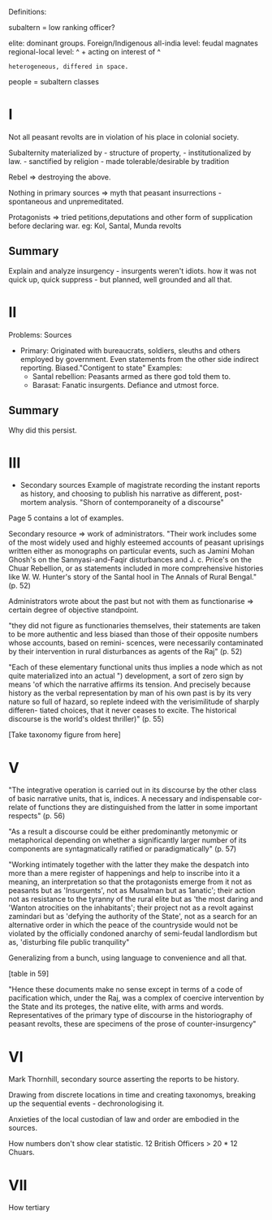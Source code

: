 
Definitions:

subaltern = low ranking officer?

elite: dominant groups. Foreign/Indigenous
    all-india level: feudal magnates
    regional-local level: ^ + acting on
interest of ^
   
    heterogeneous, differed in space.

people = subaltern classes


# I

Not all peasant revolts are in violation
of his place in colonial society.

Subalternity materialized by
    - structure of property, 
    - institutionalized by law.
    - sanctified by religion
    - made tolerable/desirable by tradition

Rebel => destroying the above.

Nothing in primary sources => myth that
peasant insurrections - spontaneous and
unpremeditated.

Protagonists => tried
petitions,deputations and other form of
supplication before declaring war.
eg: Kol, Santal,  Munda revolts

## Summary

Explain and analyze insurgency -
insurgents weren't idiots. how it was
not quick up, quick suppress - but
planned, well grounded and all that.


# II

Problems: Sources
- Primary: Originated with bureaucrats,
  soldiers, sleuths and others employed
  by government. Even statements from
  the other side indirect reporting.
  Biased."Contigent to state"
  Examples:
    - Santal rebellion: Peasants armed
      as there god told them to.
    - Barasat: Fanatic insurgents.
      Defiance and utmost force.

## Summary

Why did this persist.

# III
- Secondary sources
Example of magistrate recording the
instant reports as history, and choosing
to publish his narrative as different,
post-mortem analysis. "Shorn of
contemporaneity of a discourse"

Page 5 contains a lot of examples.

Secondary resource => work of
administrators.
"Their work includes some of the most
widely used and highly esteemed accounts
of peasant uprisings written either as
monographs on particular events, such as
Jamini Mohan Ghosh's on the
Sannyasi-and-Faqir disturbances and J.
c.  Price's on the Chuar Rebellion, or
as statements included in more
comprehensive histories like W. W.
Hunter's story of the Santal hool in The
Annals of Rural Bengal." (p. 52)

Administrators wrote about the past but
not with them as functionarise =>
certain degree of objective standpoint.

"they did not figure as functionaries
themselves, their statements are taken
to be more authentic and less biased
than those of their opposite numbers
whose accounts, based on remini-
scences, were necessarily contaminated
by their intervention in rural
disturbances as agents of the Raj" (p.
52)




"Each of these elementary functional
units thus implies a node which as not
quite materialized into an actual ")
development, a sort of zero sign by
means 'of which the narrative affirms
its tension. And precisely because
history as the verbal representation by
man of his own past is by its very
nature so full of hazard, so replete
indeed with the verisimilitude of
sharply differen- tiated choices, that
it never ceases to excite. The
historical discourse is the world's
oldest thriller)" (p. 55)

[Take taxonomy figure from here]


# V

"The integrative operation is carried
out in its discourse by the other class
of basic narrative units, that is,
indices. A necessary and indispensable
cor- relate of functions they are
distinguished from the latter in some
important respects" (p. 56)

"As a result a discourse could be either
predominantly metonymic or metaphorical
depending on whether a significantly
larger number of its components are
syntagmatically ratified or
paradigmatically" (p. 57)

"Working intimately together with the
latter they make the despatch into more
than a mere register of happenings and
help to inscribe into it a meaning, an
interpretation so that the protagonists
emerge from it not as peasants but as
'Insurgents', not as Musalman but as
1anatic'; their action not as resistance
to the tyranny of the rural elite but as
'the most daring and 'Wanton atrocities
on the inhabitants'; their project not
as a revolt against zamindari but as
'defying the authority of the State',
not as a search for an alternative order
in which the peace of the countryside
would not be violated by the officially
condoned anarchy of semi-feudal
landlordism but as, 'disturbing file
public tranquility"

Generalizing from a bunch, using
language to convenience and all that.

[table in 59]


"Hence these documents make no sense
except in terms of a code of
pacification which, under the Raj, was a
complex of coercive intervention by the
State and its proteges, the native
elite, with arms and words.
Representatives of the primary type of
discourse in the historiography of
peasant revolts, these are specimens of
the prose of counter-insurgency"



# VI

Mark Thornhill, secondary source
asserting the reports to be history.

Drawing from discrete locations in time
and creating taxonomys, breaking up the
sequential events - dechronologising it.

Anxieties of the local custodian of law
and order are embodied in the sources.


How numbers don't show clear statistic.
12 British Officers > 20 * 12 Chuars.


# VII

How tertiary 
